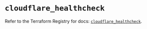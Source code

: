 # `cloudflare_healthcheck`

Refer to the Terraform Registry for docs: [`cloudflare_healthcheck`](https://registry.terraform.io/providers/cloudflare/cloudflare/4.43.0/docs/resources/healthcheck).
